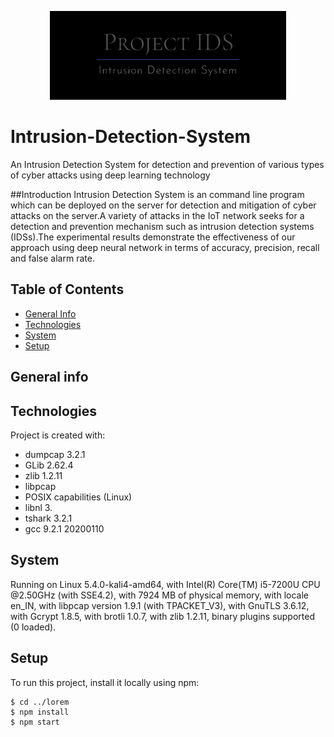 <p align="center">
	<img alt="ProjectIDS" src="images/projectIDS.png" height="142" />
</p>


# Intrusion-Detection-System
An Intrusion Detection System for detection and prevention of various types of cyber attacks using deep learning technology

##Introduction
	Intrusion Detection System is an command line program which can be deployed on the server for detection and mitigation of cyber attacks on the server.A variety of attacks in the IoT network seeks for a detection and prevention mechanism such as intrusion detection systems (IDSs).The experimental results demonstrate the effectiveness of our approach using deep neural network in terms of accuracy, precision, recall and false alarm rate.

## Table of Contents
* [General Info](#general-info)
* [Technologies](#technlogies)
* [System](#system)
* [Setup](#setup)

## General info

	
## Technologies
Project is created with:
* dumpcap 3.2.1
* GLib 2.62.4
* zlib 1.2.11
* libpcap
* POSIX capabilities (Linux)
* libnl 3.
* tshark 3.2.1
* gcc 9.2.1 20200110
	

## System
Running on Linux 5.4.0-kali4-amd64, with Intel(R) Core(TM) i5-7200U CPU @2.50GHz (with SSE4.2), with 7924 MB of physical memory, with locale en_IN, with libpcap version 1.9.1 (with TPACKET_V3), with GnuTLS 3.6.12, with Gcrypt 1.8.5, with brotli 1.0.7, with zlib 1.2.11, binary plugins supported (0 loaded).

## Setup
To run this project, install it locally using npm:

```
$ cd ../lorem
$ npm install
$ npm start
```


